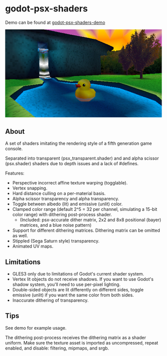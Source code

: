 # godot-psx-shaders

Demo can be found at [godot-psx-shaders-demo](https://github.com/WittyCognomen/godot-psx-shaders-demo)

![Godot PSX Shaders](https://raw.githubusercontent.com/WittyCognomen/godot-psx-shaders/master/godot_psx.png)

## About

A set of shaders imitating the rendering style of a fifth generation game console. 

Separated into transparent (psx\_transparent.shader) and and alpha scissor (psx.shader) shaders due to depth issues and a lack of #defines.

Features:

- Perspective incorrect affine texture warping (togglable).
- Vertex snapping.
- Hard distance culling on a per-material basis.
- Alpha scissor transparency and alpha transparency.
- Toggle between albedo (lit) and emissive (unlit) color.
- Clamped color range (default 2^5 = 32 per channel, simulating a 15-bit color range) with dithering post-process shader. 
	- (Included: psx-accurate dither matrix, 2x2 and 8x8 positional (bayer) matrices, and a blue noise pattern)
- Support for different dithering matrices. Dithering matrix can be omitted as well.
- Stippled (Sega Saturn style) transparency.
- Animated UV maps.

## Limitations

- GLES3 only due to limitations of Godot's current shader system.
- Vertex lit objects do not receive shadows. If you want to use Godot's shadow system, you'll need to use per-pixel lighting.
- Double-sided objects are lit differently on different sides, toggle emissive (unlit) if you want the same color from both sides.
- Inaccurate dithering of transparency.

## Tips

See demo for example usage.

The dithering post-process receives the dithering matrix as a shader uniform. Make sure the texture asset is imported as uncompressed, repeat enabled, and disable: filtering, mipmaps, and srgb.
